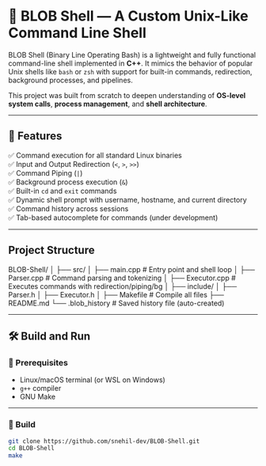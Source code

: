 # 🐚 BLOB Shell — A Custom Unix-Like Command Line Shell

BLOB Shell (Binary Line Operating Bash) is a lightweight and fully functional command-line shell implemented in **C++**. It mimics the behavior of popular Unix shells like `bash` or `zsh` with support for built-in commands, redirection, background processes, and pipelines.

This project was built from scratch to deepen understanding of **OS-level system calls**, **process management**, and **shell architecture**.

---

## 🚀 Features

✅ Command execution for all standard Linux binaries  
✅ Input and Output Redirection (`<`, `>`, `>>`)  
✅ Command Piping (`|`)  
✅ Background process execution (`&`)  
✅ Built-in `cd` and `exit` commands  
✅ Dynamic shell prompt with username, hostname, and current directory  
✅ Command history across sessions  
✅ Tab-based autocomplete for commands (under development)

---

## Project Structure

BLOB-Shell/
│
├── src/
│ ├── main.cpp # Entry point and shell loop
│ ├── Parser.cpp # Command parsing and tokenizing
│ ├── Executor.cpp # Executes commands with redirection/piping/bg
│
├── include/
│ ├── Parser.h
│ ├── Executor.h
│
├── Makefile # Compile all files
├── README.md
└── .blob_history # Saved history file (auto-created)

---

## 🛠️ Build and Run

### 🔧 Prerequisites

- Linux/macOS terminal (or WSL on Windows)
- `g++` compiler
- GNU Make

---

### 🔨 Build

```bash
git clone https://github.com/snehil-dev/BLOB-Shell.git
cd BLOB-Shell
make







```

